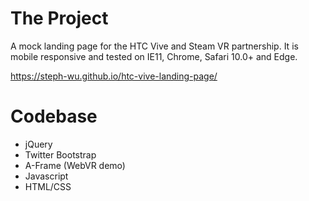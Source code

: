 # The Project

A mock landing page for the HTC Vive and Steam VR partnership. It is mobile responsive and tested on IE11, Chrome, Safari 10.0+ and Edge.

https://steph-wu.github.io/htc-vive-landing-page/

# Codebase

- jQuery
- Twitter Bootstrap
- A-Frame (WebVR demo)
- Javascript
- HTML/CSS
